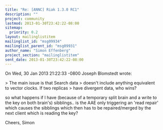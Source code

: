 ```yaml
---
title: "Re: [ANNC] Riak 1.3.0 RC1"
description: ""
project: community
lastmod: 2013-01-30T23:42:22-08:00
sitemap:
  priority: 0.2
layout: mailinglistitem
mailinglist_id: "msg09934"
mailinglist_parent_id: "msg09931"
author_name: "Simon Effenberg"
project_section: "mailinglistitem"
sent_date: 2013-01-30T23:42:22-08:00
---
```



On Wed, 30 Jan 2013 21:22:33 -0800
Joseph Blomstedt  wrote:

&gt; The main issue is that Search data
&gt; doesn't include anything equivalent to vector clocks. If two replicas
&gt; have divergent data, who wins?

so what happens if I have (because of a temporary split brain and a
write to the key on both brain's) sibblings.. is the AAE only
triggering an 'read repair' which causes the sibblings which then has
to be repaired/merged by the next client which is reading the key?

Cheers,
Simon

